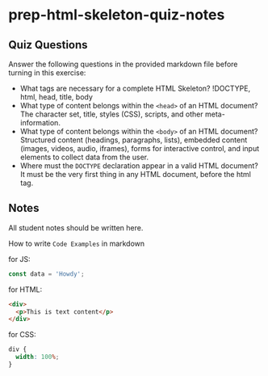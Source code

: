 # prep-html-skeleton-quiz-notes

## Quiz Questions

Answer the following questions in the provided markdown file before turning in this exercise:

- What tags are necessary for a complete HTML Skeleton?
  !DOCTYPE, html, head, title, body
- What type of content belongs within the `<head>` of an HTML document?
  The character set, title, styles (CSS), scripts, and other meta-information.
- What type of content belongs within the `<body>` of an HTML document?
  Structured content (headings, paragraphs, lists), embedded content (images, videos, audio, iframes), forms for interactive control, and input elements to collect data from the user.
- Where must the `DOCTYPE` declaration appear in a valid HTML document?
  It must be the very first thing in any HTML document, before the html tag.

## Notes

All student notes should be written here.

How to write `Code Examples` in markdown

for JS:

```javascript
const data = 'Howdy';
```

for HTML:

```html
<div>
  <p>This is text content</p>
</div>
```

for CSS:

```css
div {
  width: 100%;
}
```
